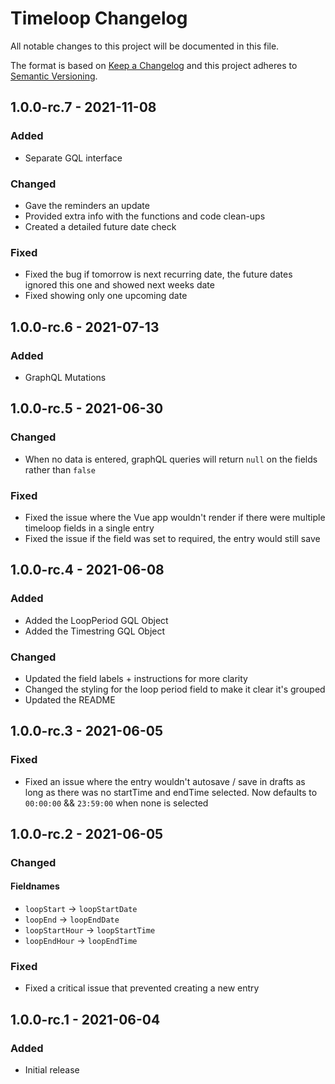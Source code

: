 # Timeloop Changelog

All notable changes to this project will be documented in this file.

The format is based on [Keep a Changelog](http://keepachangelog.com/) and this project adheres to [Semantic Versioning](http://semver.org/).

## 1.0.0-rc.7 - 2021-11-08

### Added
- Separate GQL interface

### Changed
- Gave the reminders an update
- Provided extra info with the functions and code clean-ups
- Created a detailed future date check

### Fixed
- Fixed the bug if tomorrow is next recurring date, the future dates ignored this one and showed next weeks date
- Fixed showing only one upcoming date

## 1.0.0-rc.6 - 2021-07-13

### Added
- GraphQL Mutations

## 1.0.0-rc.5 - 2021-06-30

### Changed
- When no data is entered, graphQL queries will return `null` on the fields rather than `false`

### Fixed
- Fixed the issue where the Vue app wouldn't render if there were multiple timeloop fields in a single entry
- Fixed the issue if the field was set to required, the entry would still save

## 1.0.0-rc.4 - 2021-06-08

### Added
- Added the LoopPeriod GQL Object
- Added the Timestring GQL Object

### Changed
- Updated the field labels + instructions for more clarity
- Changed the styling for the loop period field to make it clear it's grouped
- Updated the README

## 1.0.0-rc.3 - 2021-06-05

### Fixed
- Fixed an issue where the entry wouldn't autosave / save in drafts as long as there was no startTime and endTime selected. Now defaults to `00:00:00` && `23:59:00` when none is selected

## 1.0.0-rc.2 - 2021-06-05

### Changed

#### Fieldnames
- `loopStart` -> `loopStartDate`
- `loopEnd` ->  `loopEndDate`
- `loopStartHour` -> `loopStartTime`
- `loopEndHour` -> `loopEndTime`

### Fixed
- Fixed a critical issue that prevented creating a new entry

## 1.0.0-rc.1 - 2021-06-04

### Added
- Initial release
